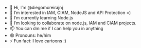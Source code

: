 - 👋 Hi, I’m @diegomoreirajnj
- 👀 I’m interested in IAM, CIAM, NodeJS and API Protection =)
- 🌱 I’m currently learning Node.js
- 💞️ I’m looking to collaborate on node.js, IAM and CIAM projects.
- 📫 You can dm me if I can help you in anything 
- 😄 Pronouns: he/him
- ⚡ Fun fact: I love cartoons :) 

<!---
diegomoreirajnj/diegomoreirajnj is a ✨ special ✨ repository because its `README.md` (this file) appears on your GitHub profile.
You can click the Preview link to take a look at your changes.
--->
